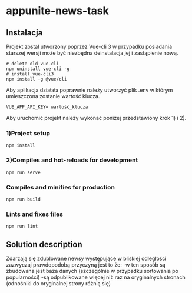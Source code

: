# appunite-news-task

## Instalacja
Projekt został utworzony poprzez Vue-cli 3 w przypadku posiadania starszej wersji może być niezbędna deinstalacja jej i zastąpienie nową.
```
# delete old vue-cli
npm uninstall vue-cli -g
# install vue-cli3
npm install -g @vue/cli
```
Aby aplikacja działała poprawnie należy utworzyć plik .env w którym umieszczona zostanie wartość klucza.
```
VUE_APP_API_KEY= wartość_klucza
```
Aby uruchomić projekt należy wykonać poniżej przedstawiony krok 1) i 2).
### 1)Project setup
```
npm install
```

### 2)Compiles and hot-reloads for development
```
npm run serve
```

### Compiles and minifies for production
```
npm run build
```

### Lints and fixes files
```
npm run lint
```

## Solution description
Zdarzają się zdublowane newsy występujące w bliskiej odległości zazwyczaj prawdopodobą przyczyną jest to że:
-w ten sposób są zbudowana jest baza danych (szczególnie w przypadku sortowania po popularności)
-są odpublikowane więcej niż raz na oryginalnych stronach (odnośniki do oryginalnej strony róźnią się)



